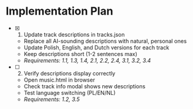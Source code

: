 # Implementation Plan

- [x] 1. Update track descriptions in tracks.json







  - Replace all AI-sounding descriptions with natural, personal ones
  - Update Polish, English, and Dutch versions for each track
  - Keep descriptions short (1-2 sentences max)
  - _Requirements: 1.1, 1.3, 1.4, 2.1, 2.2, 2.4, 3.1, 3.2, 3.4_

- [ ] 2. Verify descriptions display correctly
  - Open music.html in browser
  - Check track info modal shows new descriptions
  - Test language switching (PL/EN/NL)
  - _Requirements: 1.2, 3.5_
